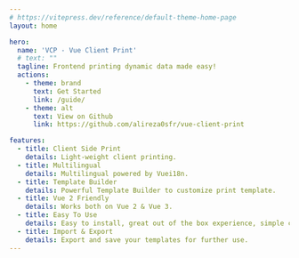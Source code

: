 ```yaml
---
# https://vitepress.dev/reference/default-theme-home-page
layout: home

hero:
  name: 'VCP - Vue Client Print'
  # text: ""
  tagline: Frontend printing dynamic data made easy!
  actions:
    - theme: brand
      text: Get Started
      link: /guide/
    - theme: alt
      text: View on Github
      link: https://github.com/alireza0sfr/vue-client-print

features:
  - title: Client Side Print
    details: Light-weight client printing.
  - title: Multilingual
    details: Multilingual powered by Vuei18n.
  - title: Template Builder
    details: Powerful Template Builder to customize print template.
  - title: Vue 2 Friendly
    details: Works both on Vue 2 & Vue 3.
  - title: Easy To Use
    details: Easy to install, great out of the box experience, simple config file.
  - title: Import & Export
    details: Export and save your templates for further use.
---
```

